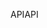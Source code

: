 <span data-ttu-id="09cd2-101">API</span><span class="sxs-lookup"><span data-stu-id="09cd2-101">API</span></span>